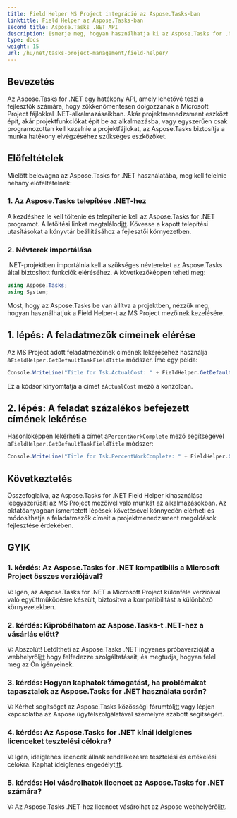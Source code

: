 ```yaml
---
title: Field Helper MS Project integráció az Aspose.Tasks-ban
linktitle: Field Helper az Aspose.Tasks-ban
second_title: Aspose.Tasks .NET API
description: Ismerje meg, hogyan használhatja ki az Aspose.Tasks for .NET-et az MS Project fájlokkal való zökkenőmentes munkavégzéshez.
type: docs
weight: 15
url: /hu/net/tasks-project-management/field-helper/
---
```

## Bevezetés

Az Aspose.Tasks for .NET egy hatékony API, amely lehetővé teszi a fejlesztők számára, hogy zökkenőmentesen dolgozzanak a Microsoft Project fájlokkal .NET-alkalmazásaikban. Akár projektmenedzsment eszközt épít, akár projektfunkciókat épít be az alkalmazásba, vagy egyszerűen csak programozottan kell kezelnie a projektfájlokat, az Aspose.Tasks biztosítja a munka hatékony elvégzéséhez szükséges eszközöket.

## Előfeltételek

Mielőtt belevágna az Aspose.Tasks for .NET használatába, meg kell felelnie néhány előfeltételnek:

### 1. Az Aspose.Tasks telepítése .NET-hez

 A kezdéshez le kell töltenie és telepítenie kell az Aspose.Tasks for .NET programot. A letöltési linket megtalálod[itt](https://releases.aspose.com/tasks/net/). Kövesse a kapott telepítési utasításokat a könyvtár beállításához a fejlesztői környezetben.

### 2. Névterek importálása

.NET-projektben importálnia kell a szükséges névtereket az Aspose.Tasks által biztosított funkciók eléréséhez. A következőképpen teheti meg:

```csharp
using Aspose.Tasks;
using System;

```

Most, hogy az Aspose.Tasks be van állítva a projektben, nézzük meg, hogyan használhatjuk a Field Helper-t az MS Project mezőinek kezelésére.

## 1. lépés: A feladatmezők címeinek elérése

 Az MS Project adott feladatmezőinek címének lekéréséhez használja a`FieldHelper.GetDefaultTaskFieldTitle` módszer. Íme egy példa:

```csharp
Console.WriteLine("Title for Tsk.ActualCost: " + FieldHelper.GetDefaultTaskFieldTitle(Tsk.ActualCost.KeyType));
```

 Ez a kódsor kinyomtatja a címet a`ActualCost` mező a konzolban.

## 2. lépés: A feladat százalékos befejezett címének lekérése

 Hasonlóképpen lekérheti a címet a`PercentWorkComplete` mező segítségével a`FieldHelper.GetDefaultTaskFieldTitle` módszer:

```csharp
Console.WriteLine("Title for Tsk.PercentWorkComplete: " + FieldHelper.GetDefaultTaskFieldTitle(Tsk.PercentWorkComplete.KeyType));
```

## Következtetés

Összefoglalva, az Aspose.Tasks for .NET Field Helper kihasználása leegyszerűsíti az MS Project mezőivel való munkát az alkalmazásokban. Az oktatóanyagban ismertetett lépések követésével könnyedén elérheti és módosíthatja a feladatmezők címeit a projektmenedzsment megoldások fejlesztése érdekében.

## GYIK

### 1. kérdés: Az Aspose.Tasks for .NET kompatibilis a Microsoft Project összes verziójával?

V: Igen, az Aspose.Tasks for .NET a Microsoft Project különféle verzióival való együttműködésre készült, biztosítva a kompatibilitást a különböző környezetekben.

### 2. kérdés: Kipróbálhatom az Aspose.Tasks-t .NET-hez a vásárlás előtt?

 V: Abszolút! Letöltheti az Aspose.Tasks .NET ingyenes próbaverzióját a webhelyről[itt](https://releases.aspose.com/) hogy felfedezze szolgáltatásait, és megtudja, hogyan felel meg az Ön igényeinek.

### 3. kérdés: Hogyan kaphatok támogatást, ha problémákat tapasztalok az Aspose.Tasks for .NET használata során?

 V: Kérhet segítséget az Aspose.Tasks közösségi fórumtól[itt](https://forum.aspose.com/c/tasks/15) vagy lépjen kapcsolatba az Aspose ügyfélszolgálatával személyre szabott segítségért.

### 4. kérdés: Az Aspose.Tasks for .NET kínál ideiglenes licenceket tesztelési célokra?

 V: Igen, ideiglenes licencek állnak rendelkezésre tesztelési és értékelési célokra. Kaphat ideiglenes engedélyt[itt](https://purchase.aspose.com/temporary-license/).

### 5. kérdés: Hol vásárolhatok licencet az Aspose.Tasks for .NET számára?

 V: Az Aspose.Tasks .NET-hez licencet vásárolhat az Aspose webhelyéről[itt](https://purchase.aspose.com/buy).